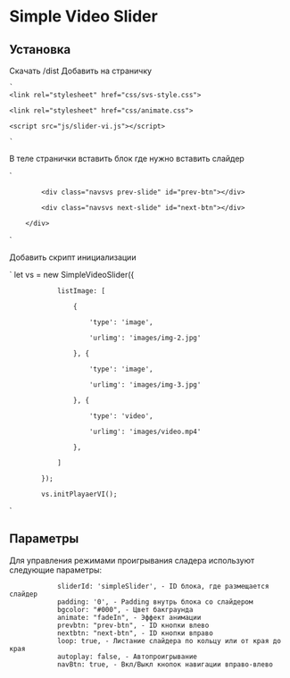 # Simple Video Slider

## Установка

Скачать /dist
Добавить на страничку

    `
    <link rel="stylesheet" href="css/svs-style.css">

    <link rel="stylesheet" href="css/animate.css">

    <script src="js/slider-vi.js"></script>

    `
В теле странички вставить блок где нужно вставить слайдер

`
        <div class="slider-v" id="simpleSlider">

            <div class="navsvs prev-slide" id="prev-btn"></div>

            <div class="navsvs next-slide" id="next-btn"></div>

        </div>

`

Добавить скрипт инициализации

`
            let vs = new SimpleVideoSlider({

                listImage: [

                    {

                        'type': 'image',

                        'urlimg': 'images/img-2.jpg'

                    }, {

                        'type': 'image',

                        'urlimg': 'images/img-3.jpg'

                    }, {

                        'type': 'video',

                        'urlimg': 'images/video.mp4'

                    },

                ]

            });
            
            vs.initPlayaerVI();
`

## Параметры

Для управления режимами проигрывания сладера используют следующие параметры:


                sliderId: 'simpleSlider', - ID блока, где размещается слайдер
                padding: '0', - Padding внутрь блока со слайдером
                bgcolor: "#000", - Цвет бакграунда
                animate: "fadeIn", - Эффект анимации
                prevbtn: "prev-btn", - ID кнопки влево
                nextbtn: "next-btn", - ID кнопки вправо
                loop: true, - Листание слайдера по кольцу или от края до края
                autoplay: false, - Автопроигрывание
                navBtn: true, - Вкл/Выкл кнопок навигации вправо-влево

